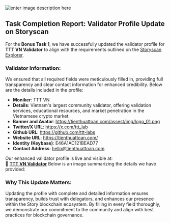 ![enter image description here](https://insights.tienthuattoan.com/assets/logo/TTT-COVER-TW.png)

## Task Completion Report: Validator Profile Update on Storyscan
For the **Bonus Task 1**, we have successfully updated the validator profile for **TTT VN Validator** to align with the requirements outlined on the [Storyscan Explorer](https://testnet.storyscan.app/validators/storyvaloper1ymsmqlx54g33msau9x98my03p9hd36djvkylqd).

### Validator Information:

We ensured that all required fields were meticulously filled in, providing full transparency and clear contact information for enhanced credibility. Below are the details included in the profile:

-   **Moniker**: TTT VN
-   **Details**: Vietnam's largest community validator, offering validation services, educational resources, and market penetration in the Vietnamese crypto market.
-   **Banner and Avatar**: https://tienthuattoan.com/assest/img/logo_01.png
-   **Twitter/X URL**: https://x.com/ttt_lab
-   **Github URL**: https://github.com/ttt-labs
-   **Website URL**: https://tienthuattoan.com/
-   **Identity (Keybase)**: E46A1AC121BEAD77
-   **Contact Address**: hello@tienthuattoan.com

Our enhanced validator profile is live and visible at:  
🔗 **[TTT VN Validator](https://testnet.storyscan.app/validators/storyvaloper1ymsmqlx54g33msau9x98my03p9hd36djvkylqd)**
Below is an image summarizing the details we have provided:


### Why This Update Matters:
Updating the profile with complete and detailed information ensures transparency, builds trust with delegators, and enhances our presence within the Story blockchain ecosystem. By filling in every field thoroughly, we demonstrate our commitment to the community and align with best practices for blockchain governance.
